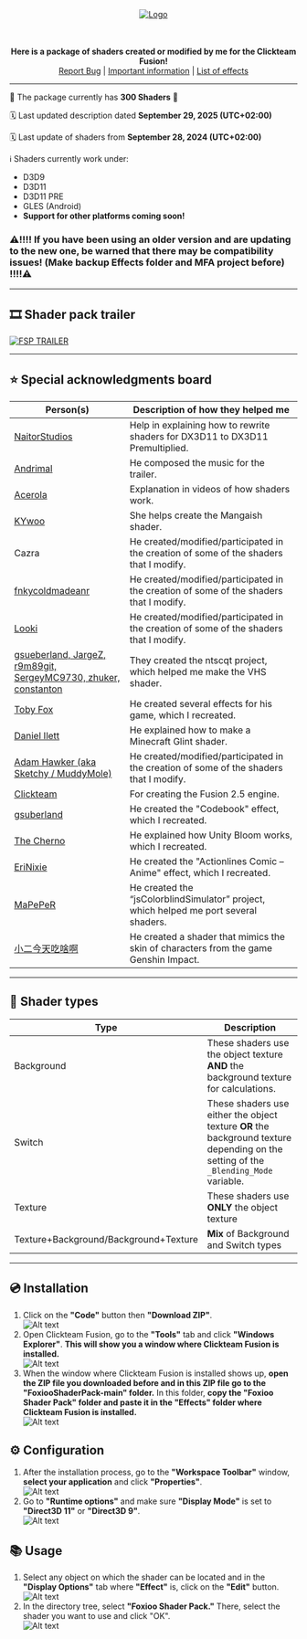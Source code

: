 <div align="center">
   
   <a href="https://github.com/FoxiooOfficial/FoxiooShaderPack">
       <img src="Resources/Logo/FSP.png" alt="Logo">
   </a>
     
   <br><br>
   <b>Here is a package of shaders created or modified by me for the Clickteam Fusion!</b><br>
   <a href="https://github.com/FoxiooOfficial/FoxiooShaderPack/issues">Report Bug</a>
   |
   <a href="https://github.com/FoxiooOfficial/FoxiooShaderPack/labels/important%20information">Important information</a>
   |
   <a href="https://github.com/FoxiooOfficial/FoxiooShaderPack/blob/main/Table%20of%20shaders.md">List of effects</a>
</div>

___

🥳 The package currently has **300 Shaders** 🎉

🗓️ Last updated description dated **September 29, 2025 (UTC+02:00)**

🗓️ Last update of shaders from **September 28, 2024 (UTC+02:00)**

ℹ️ Shaders currently work under:
- D3D9
- D3D11
- D3D11 PRE
- GLES (Android)
- **Support for other platforms coming soon!**
  
### ⚠️‼️‼️ **If you have been using an older version and are updating to the new one, be warned that there may be compatibility issues! (Make backup Effects folder and MFA project before)** ‼️‼️⚠️

---

## 🎞️ Shader pack trailer
[![FSP TRAILER](https://img.youtube.com/vi/IXmz7K9XjOY/0.jpg)](https://www.youtube.com/watch?v=IXmz7K9XjOY)

---

## ⭐ Special acknowledgments board

| Person(s)                                                  | Description of how they helped me                                                      |
|------------------------------------------------------------|----------------------------------------------------------------------------------------|
| <a href="https://github.com/NaitorStudios">NaitorStudios</a>                                              | Help in explaining how to rewrite shaders for DX3D11 to DX3D11 Premultiplied.          |
| <a href="https://linktr.ee/just_andrimal">Andrimal</a>                                                   | He composed the music for the trailer.                                                 |
| [Acerola](https://www.youtube.com/@Acerola_t)                                                    | Explanation in videos of how shaders work.                                             |
| [KYwoo](https://linktr.ee/KYwoo.socialss)                                                      | She helps create the Mangaish shader.                                                             |
| Cazra                                                      | He created/modified/participated in the creation of some of the shaders that I modify. |
| [fnkycoldmadeanr](https://github.com/fnkycoldmadeanr)                                            | He created/modified/participated in the creation of some of the shaders that I modify. |
| [Looki](https://community.clickteam.com/user/5742-looki/)                                                      | He created/modified/participated in the creation of some of the shaders that I modify. |
| [gsueberland, JargeZ, r9m89git, SergeyMC9730, zhuker, constanton](https://github.com/JargeZ/ntscqt) | They created the ntscqt project, which helped me make the VHS shader.                  |
| [Toby Fox](https://x.com/tobyfox)                                                   | He created several effects for his game, which I recreated.                            |
| [Daniel Ilett](https://www.youtube.com/dilett07)                                               | He explained how to make a Minecraft Glint shader.                                     |
| [Adam Hawker (aka Sketchy / MuddyMole)](https://community.clickteam.com/user/7947-muddymole/)                      | He created/modified/participated in the creation of some of the shaders that I modify. |
| [Clickteam](https://www.youtube.com/@ClickteamLLC)                                                  | For creating the Fusion 2.5 engine.                                                    |
| [gsuberland](https://forums.getpaint.net/topic/30276-glitch-effect-plugin-polyglitch-v14b/)                                                 | He created the "Codebook" effect, which I recreated.                                   |
| [The Cherno](https://www.youtube.com/@TheCherno)                                                 | He explained how Unity Bloom works, which I recreated.                                 |
| [EriNixie](https://godotshaders.com/shader/actionlines-comic-anime/)                                                   | He created the "Actionlines Comic – Anime" effect, which I recreated.                  |
| [MaPePeR](https://github.com/MaPePeR/jsColorblindSimulator)                                                    | He created the “jsColorblindSimulator” project, which helped me port several shaders.  |
| [小二今天吃啥啊](https://space.bilibili.com/437528440)                                              | He created a shader that mimics the skin of characters from the game Genshin Impact.   |

---

## 🌸 Shader types

| Type                                  | Description                                                                                                                          |
|---------------------------------------|--------------------------------------------------------------------------------------------------------------------------------------|
| Background                            | These shaders use the object texture **AND** the background texture for calculations.                                                |
| Switch                                | These shaders use either the object texture **OR** the background texture depending on the setting of the `_Blending_Mode` variable. |
| Texture                               | These shaders use **ONLY** the object texture                                                                                        |
| Texture+Background/Background+Texture | **Mix** of Background and Switch types                                                                                               |

---

## 💿 Installation

1. Click on the **"Code"** button then **"Download ZIP"**.<br>
![Alt text](https://github.com/FoxiooOfficial/FoxiooShaderPack/blob/main/Resources/Installaton/1.png?raw=true)
2. Open Clickteam Fusion, go to the **"Tools"** tab and click **"Windows Explorer"**. **This will show you a window where Clickteam Fusion is installed.**<br>
![Alt text](https://github.com/FoxiooOfficial/FoxiooShaderPack/blob/main/Resources/Installaton/2.png?raw=true)
3. When the window where Clickteam Fusion is installed shows up, **open the ZIP file you downloaded before and in this ZIP file go to the "FoxiooShaderPack-main" folder.** In this folder, **copy the "Foxioo Shader Pack" folder and paste it in the "Effects" folder where Clickteam Fusion is installed.**<br>
![Alt text](https://github.com/FoxiooOfficial/FoxiooShaderPack/blob/main/Resources/Installaton/3.png?raw=true)


## ⚙️ Configuration

1. After the installation process, go to the **"Workspace Toolbar"** window, **select your application** and click **"Properties"**.<br>
![Alt text](https://github.com/FoxiooOfficial/FoxiooShaderPack/blob/main/Resources/Usage/1.png?raw=true)
2. Go to **"Runtime options"** and make sure **"Display Mode"** is set to **"Direct3D 11"** or **"Direct3D 9"**.<br>
![Alt text](https://github.com/FoxiooOfficial/FoxiooShaderPack/blob/main/Resources/Usage/2.png?raw=true)

## 📚 Usage

1. Select any object on which the shader can be located and in the **"Display Options"** tab where **"Effect"** is, click on the **"Edit"** button.<br>
![Alt text](https://github.com/FoxiooOfficial/FoxiooShaderPack/blob/main/Resources/Usage/4.png?raw=true)
2. In the directory tree, select **"Foxioo Shader Pack."** There, select the shader you want to use and click "OK".<br>
![Alt text](https://github.com/FoxiooOfficial/FoxiooShaderPack/blob/main/Resources/Usage/5.png?raw=true)
